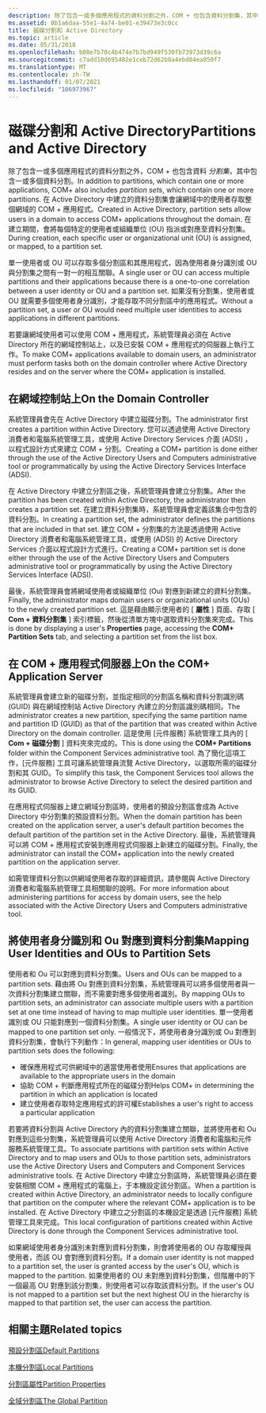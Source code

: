 ```yaml
---
description: 除了包含一或多個應用程式的資料分割之外，COM + 也包含資料分割集，其中包含一或多個資料分割。
ms.assetid: 0b1a6daa-55e1-4a74-be01-e39473e3c0cc
title: 磁碟分割和 Active Directory
ms.topic: article
ms.date: 05/31/2018
ms.openlocfilehash: b08e7b70c4b474e7b7bd949f530fb73973d39c6a
ms.sourcegitcommit: c7add10d695482e1ceb72d62b8a4ebd84ea050f7
ms.translationtype: MT
ms.contentlocale: zh-TW
ms.lasthandoff: 01/07/2021
ms.locfileid: "106973967"
---
```

# <a name="partitions-and-active-directory"></a><span data-ttu-id="b4d00-103">磁碟分割和 Active Directory</span><span class="sxs-lookup"><span data-stu-id="b4d00-103">Partitions and Active Directory</span></span>

<span data-ttu-id="b4d00-104">除了包含一或多個應用程式的資料分割之外，COM + 也包含資料 *分割集*，其中包含一或多個資料分割。</span><span class="sxs-lookup"><span data-stu-id="b4d00-104">In addition to partitions, which contain one or more applications, COM+ also includes *partition sets*, which contain one or more partitions.</span></span> <span data-ttu-id="b4d00-105">在 Active Directory 中建立的資料分割集會讓網域中的使用者存取整個網域的 COM + 應用程式。</span><span class="sxs-lookup"><span data-stu-id="b4d00-105">Created in Active Directory, partition sets allow users in a domain to access COM+ applications throughout the domain.</span></span> <span data-ttu-id="b4d00-106">在建立期間，會將每個特定的使用者或組織單位 (OU) 指派或對應至資料分割集。</span><span class="sxs-lookup"><span data-stu-id="b4d00-106">During creation, each specific user or organizational unit (OU) is assigned, or mapped, to a partition set.</span></span>

<span data-ttu-id="b4d00-107">單一使用者或 OU 可以存取多個分割區和其應用程式，因為使用者身分識別或 OU 與分割集之間有一對一的相互關聯。</span><span class="sxs-lookup"><span data-stu-id="b4d00-107">A single user or OU can access multiple partitions and their applications because there is a one-to-one correlation between a user identity or OU and a partition set.</span></span> <span data-ttu-id="b4d00-108">如果沒有分割集，使用者或 OU 就需要多個使用者身分識別，才能存取不同分割區中的應用程式。</span><span class="sxs-lookup"><span data-stu-id="b4d00-108">Without a partition set, a user or OU would need multiple user identities to access applications in different partitions.</span></span>

<span data-ttu-id="b4d00-109">若要讓網域使用者可以使用 COM + 應用程式，系統管理員必須在 Active Directory 所在的網域控制站上，以及已安裝 COM + 應用程式的伺服器上執行工作。</span><span class="sxs-lookup"><span data-stu-id="b4d00-109">To make COM+ applications available to domain users, an administrator must perform tasks both on the domain controller where Active Directory resides and on the server where the COM+ application is installed.</span></span>

## <a name="on-the-domain-controller"></a><span data-ttu-id="b4d00-110">在網域控制站上</span><span class="sxs-lookup"><span data-stu-id="b4d00-110">On the Domain Controller</span></span>

<span data-ttu-id="b4d00-111">系統管理員會先在 Active Directory 中建立磁碟分割。</span><span class="sxs-lookup"><span data-stu-id="b4d00-111">The administrator first creates a partition within Active Directory.</span></span> <span data-ttu-id="b4d00-112">您可以透過使用 Active Directory 消費者和電腦系統管理工具，或使用 Active Directory Services 介面 (ADSI) ，以程式設計方式來建立 COM + 分割。</span><span class="sxs-lookup"><span data-stu-id="b4d00-112">Creating a COM+ partition is done either through the use of the Active Directory Users and Computers administrative tool or programmatically by using the Active Directory Services Interface (ADSI).</span></span>

<span data-ttu-id="b4d00-113">在 Active Directory 中建立分割區之後，系統管理員會建立分割集。</span><span class="sxs-lookup"><span data-stu-id="b4d00-113">After the partition has been created within Active Directory, the administrator then creates a partition set.</span></span> <span data-ttu-id="b4d00-114">在建立資料分割集時，系統管理員會定義該集合中包含的資料分割。</span><span class="sxs-lookup"><span data-stu-id="b4d00-114">In creating a partition set, the administrator defines the partitions that are included in that set.</span></span> <span data-ttu-id="b4d00-115">建立 COM + 分割集的方法是透過使用 Active Directory 消費者和電腦系統管理工具，或使用 (ADSI) 的 Active Directory Services 介面以程式設計方式進行。</span><span class="sxs-lookup"><span data-stu-id="b4d00-115">Creating a COM+ partition set is done either through the use of the Active Directory Users and Computers administrative tool or programmatically by using the Active Directory Services Interface (ADSI).</span></span>

<span data-ttu-id="b4d00-116">最後，系統管理員會將網域使用者或組織單位 (Ou) 對應到新建立的資料分割集。</span><span class="sxs-lookup"><span data-stu-id="b4d00-116">Finally, the administrator maps domain users or organizational units (OUs) to the newly created partition set.</span></span> <span data-ttu-id="b4d00-117">這是藉由顯示使用者的 [ **屬性** ] 頁面、存取 [ **Com + 資料分割集** ] 索引標籤，然後從清單方塊中選取資料分割集來完成。</span><span class="sxs-lookup"><span data-stu-id="b4d00-117">This is done by displaying a user's **Properties** page, accessing the **COM+ Partition Sets** tab, and selecting a partition set from the list box.</span></span>

## <a name="on-the-com-application-server"></a><span data-ttu-id="b4d00-118">在 COM + 應用程式伺服器上</span><span class="sxs-lookup"><span data-stu-id="b4d00-118">On the COM+ Application Server</span></span>

<span data-ttu-id="b4d00-119">系統管理員會建立新的磁碟分割，並指定相同的分割區名稱和資料分割識別碼 (GUID) 與在網域控制站 Active Directory 內建立的分割區識別碼相同。</span><span class="sxs-lookup"><span data-stu-id="b4d00-119">The administrator creates a new partition, specifying the same partition name and partition ID (GUID) as that of the partition that was created within Active Directory on the domain controller.</span></span> <span data-ttu-id="b4d00-120">這是使用 [元件服務] 系統管理工具內的 [ **Com + 磁碟分割** ] 資料夾來完成的。</span><span class="sxs-lookup"><span data-stu-id="b4d00-120">This is done using the **COM+ Partitions** folder within the Component Services administrative tool.</span></span> <span data-ttu-id="b4d00-121">為了簡化這項工作，[元件服務] 工具可讓系統管理員流覽 Active Directory，以選取所需的磁碟分割和其 GUID。</span><span class="sxs-lookup"><span data-stu-id="b4d00-121">To simplify this task, the Component Services tool allows the administrator to browse Active Directory to select the desired partition and its GUID.</span></span>

<span data-ttu-id="b4d00-122">在應用程式伺服器上建立網域分割區時，使用者的預設分割區會成為 Active Directory 中分割集的預設資料分割。</span><span class="sxs-lookup"><span data-stu-id="b4d00-122">When the domain partition has been created on the application server, a user's default partition becomes the default partition of the partition set in the Active Directory.</span></span> <span data-ttu-id="b4d00-123">最後，系統管理員可以將 COM + 應用程式安裝到應用程式伺服器上新建立的磁碟分割。</span><span class="sxs-lookup"><span data-stu-id="b4d00-123">Finally, the administrator can install the COM+ application into the newly created partition on the application server.</span></span>

<span data-ttu-id="b4d00-124">如需管理資料分割以供網域使用者存取的詳細資訊，請參閱與 Active Directory 消費者和電腦系統管理工具相關聯的說明。</span><span class="sxs-lookup"><span data-stu-id="b4d00-124">For more information about administering partitions for access by domain users, see the help associated with the Active Directory Users and Computers administrative tool.</span></span>

## <a name="mapping-user-identities-and-ous-to-partition-sets"></a><span data-ttu-id="b4d00-125">將使用者身分識別和 Ou 對應到資料分割集</span><span class="sxs-lookup"><span data-stu-id="b4d00-125">Mapping User Identities and OUs to Partition Sets</span></span>

<span data-ttu-id="b4d00-126">使用者和 Ou 可以對應到資料分割集。</span><span class="sxs-lookup"><span data-stu-id="b4d00-126">Users and OUs can be mapped to a partition sets.</span></span> <span data-ttu-id="b4d00-127">藉由將 Ou 對應到資料分割集，系統管理員可以將多個使用者與一次資料分割集建立關聯，而不需要對應多個使用者識別。</span><span class="sxs-lookup"><span data-stu-id="b4d00-127">By mapping OUs to partition sets, an administrator can associate multiple users with a partition set at one time instead of having to map multiple user identities.</span></span> <span data-ttu-id="b4d00-128">單一使用者識別或 OU 只能對應到一個資料分割集。</span><span class="sxs-lookup"><span data-stu-id="b4d00-128">A single user identity or OU can be mapped to one partition set only.</span></span> <span data-ttu-id="b4d00-129">一般情況下，將使用者身分識別或 Ou 對應到資料分割集，會執行下列動作：</span><span class="sxs-lookup"><span data-stu-id="b4d00-129">In general, mapping user identities or OUs to partition sets does the following:</span></span>

-   <span data-ttu-id="b4d00-130">確保應用程式可供網域中的適當使用者使用</span><span class="sxs-lookup"><span data-stu-id="b4d00-130">Ensures that applications are available to the appropriate users in the domain</span></span>
-   <span data-ttu-id="b4d00-131">協助 COM + 判斷應用程式所在的磁碟分割</span><span class="sxs-lookup"><span data-stu-id="b4d00-131">Helps COM+ in determining the partition in which an application is located</span></span>
-   <span data-ttu-id="b4d00-132">建立使用者存取特定應用程式的許可權</span><span class="sxs-lookup"><span data-stu-id="b4d00-132">Establishes a user's right to access a particular application</span></span>

<span data-ttu-id="b4d00-133">若要將資料分割與 Active Directory 內的資料分割集建立關聯，並將使用者和 Ou 對應到這些分割集，系統管理員可以使用 Active Directory 消費者和電腦和元件服務系統管理工具。</span><span class="sxs-lookup"><span data-stu-id="b4d00-133">To associate partitions with partition sets within Active Directory and to map users and OUs to those partition sets, administrators use the Active Directory Users and Computers and Component Services administrative tools.</span></span> <span data-ttu-id="b4d00-134">在 Active Directory 中建立分割區時，系統管理員必須在要安裝相關 COM + 應用程式的電腦上，于本機設定該分割區。</span><span class="sxs-lookup"><span data-stu-id="b4d00-134">When a partition is created within Active Directory, an administrator needs to locally configure that partition on the computer where the relevant COM+ application is to be installed.</span></span> <span data-ttu-id="b4d00-135">在 Active Directory 中建立之分割區的本機設定是透過 [元件服務] 系統管理工具來完成。</span><span class="sxs-lookup"><span data-stu-id="b4d00-135">This local configuration of partitions created within Active Directory is done through the Component Services administrative tool.</span></span>

<span data-ttu-id="b4d00-136">如果網域使用者身分識別未對應到資料分割集，則會將使用者的 OU 存取權授與使用者，而該 OU 會對應到資料分割。</span><span class="sxs-lookup"><span data-stu-id="b4d00-136">If a domain user identity is not mapped to a partition set, the user is granted access by the user's OU, which is mapped to the partition.</span></span> <span data-ttu-id="b4d00-137">如果使用者的 OU 未對應到資料分割集，但階層中的下一個最高 OU 對應到該分割集，則使用者可以存取該資料分割。</span><span class="sxs-lookup"><span data-stu-id="b4d00-137">If the user's OU is not mapped to a partition set but the next highest OU in the hierarchy is mapped to that partition set, the user can access the partition.</span></span>

## <a name="related-topics"></a><span data-ttu-id="b4d00-138">相關主題</span><span class="sxs-lookup"><span data-stu-id="b4d00-138">Related topics</span></span>

<dl> <dt>

[<span data-ttu-id="b4d00-139">預設分割區</span><span class="sxs-lookup"><span data-stu-id="b4d00-139">Default Partitions</span></span>](default-partitions.md)
</dt> <dt>

[<span data-ttu-id="b4d00-140">本機分割區</span><span class="sxs-lookup"><span data-stu-id="b4d00-140">Local Partitions</span></span>](local-partitions.md)
</dt> <dt>

[<span data-ttu-id="b4d00-141">分割區屬性</span><span class="sxs-lookup"><span data-stu-id="b4d00-141">Partition Properties</span></span>](partition-properties.md)
</dt> <dt>

[<span data-ttu-id="b4d00-142">全域分割區</span><span class="sxs-lookup"><span data-stu-id="b4d00-142">The Global Partition</span></span>](the-global-partition.md)
</dt> </dl>

 

 




